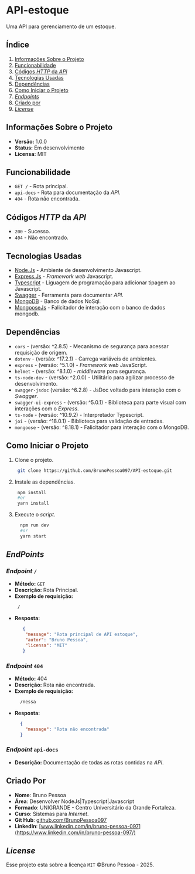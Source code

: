 # API-estoque
Uma API para gerenciamento de um estoque.

## Índice
1. [Informações Sobre o Projeto](#informacoes-sobre-o-projeto)
2. [Funcionabilidade](#funcionabilidade)
3. [Códigos _HTTP_ da _API_](#codigos-http-da-api)
4. [Tecnologias Usadas](#tecnologias-usadas)
5. [Dependências](#dependencias)
6. [Como Iniciar o Projeto](#como-iniciar-o-projeto)
7. [_Endpoints_](#endpoints)
8. [Criado por](#criado-por)
9. [_License_](#license)

## Informações Sobre o Projeto 
- **Versão:** 1.0.0
- **Status:** Em desenvolvimento
- **Licensa:** MIT

## Funcionabilidade
- `GET /` - Rota principal.
- `api-docs` - Rota para documentação da _API_.
- `404` - Rota não encontrada.

## Códigos _HTTP_ da _API_
- `200` - Sucesso.
- `404` - Não encontrado.

## Tecnologias Usadas
- [Node.Js](https://nodejs.org/pt) - Ambiente de desenvolvimento Javascript.
- [Express.Js](https://expressjs.com/) - _Framework web_ Javascript.
- [Typescript](https://www.typescriptlang.org/) - Liguagem de programação para adicionar tipagem ao Javascript.
- [Swagger](https://swagger.io/) - Ferramenta para documentar _API_.
- [MongoDB](https://www.mongodb.com/) - Banco de dados NoSql.
- [MongooseJs](https://mongoosejs.com/) - Falicitador de interação com o banco de dados mongodb.

## Dependências
- `cors` - (versão: ^2.8.5) - Mecanismo de segurança para acessar requisição de origem.
- `dotenv` - (versão: ^17.2.1) - Carrega variáveis de ambientes.
- `express` - (versão: ^5.1.0) - _Framework web_ JavaScript.
- `helmet` - (versão: ^8.1.0) - _middleware_ para segurança.
- `ts-node-dev` - (versão: ^2.0.0) - Utilitário para agilizar processo de desenvolvimento.
- `swagger-jsdoc` (versão: ^6.2.8) - JsDoc voltado para interação com o _Swagger_.
- `swagger-ui-express` - (versão: ^5.0.1) - Biblioteca para parte visual com interações com o _Express_.
- `ts-node` - (versão: ^10.9.2) - Interpretador Typescript.
- `joi` - (versão: ^18.0.1) - Biblioteca para validação de entradas.
- `mongoose` - (versão: ^8.18.1) - Falicitador para interação com o MongoDB.

## Como Iniciar o Projeto 
1. Clone o projeto.
   ```bash
    git clone https://github.com/BrunoPessoa097/API-estoque.git
   ```
2. Instale as dependências.
   ```bash
    npm install
    #or
    yarn install
   ```
3. Execute o _script_.
   ```bash
     npm run dev
     #or
     yarn start
   ```

## _EndPoints_
### _Endpoint_ `/`
* **Método:** `GET`
* **Descrição:** Rota Principal.
* **Exemplo de requisição:**
  ```bash
   /
  ```
* **Resposta:**
  ```json
     {
      "message": "Rota principal de API estoque",
      "autor": "Bruno Pessoa",
      "licensa": "MIT"
     }
  ```
  
### _Endpoint_ `404`
* **Método:** 404
* **Descrição:** Rota não encontrada.
* **Exemplo de requisição:**
  ```bash
    /nessa
  ```
* **Resposta:**
  ```json
    {
      "message": "Rota não encontrada"
    }
  ```

### _Endpoint_ `api-docs`
* **Descrição:** Documentação de todas as rotas contidas na _API_.

## Criado Por
* **Nome**: Bruno Pessoa
* **Área**: Desenvolver NodeJs|Typescript|Javascript
* **Formado**: UNIGRANDE - Centro Universitário da Grande Fortaleza.
* **Curso**: Sistemas para _Internet_.
* **Git Hub**: [github.com/BrunoPessoa097](https://github.com/BrunoPessoa097/api-agenda.git)
* **LinkedIn**: [www.linkedin.com/in/bruno-pessoa-097](https://www.linkedin.com/in/bruno-pessoa-097/)

## _License_
Esse projeto esta sobre a licença `MIT` ©Bruno Pessoa - 2025.